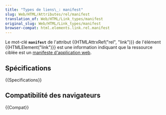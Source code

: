 ```yaml
---
title: "Types de liens\_: manifest"
slug: Web/HTML/Attributes/rel/manifest
translation_of: Web/HTML/Link_types/manifest
original_slug: Web/HTML/Link_types/manifest
browser-compat: html.elements.link.rel.manifest
---
```


Le mot-clé **`manifest`** de l'attribut {{HTMLAttrxRef("rel", "link")}} de l'élément {{HTMLElement("link")}} est une information indiquant que la ressource ciblée est un [manifeste d'application web](/fr/docs/Web/Manifest).

## Spécifications

{{Specifications}}

## Compatibilité des navigateurs

{{Compat}}

